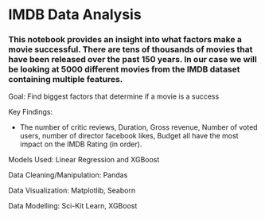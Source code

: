 # IMDB Data Analysis

### This notebook provides an insight into what factors make a movie successful. There are tens of thousands of movies that have been released over the past 150 years. In our case we will be looking at 5000 different movies from the IMDB dataset containing multiple features.

Goal: Find biggest factors that determine if a movie is a success

Key Findings:
- The number of critic reviews, Duration, Gross revenue, Number of voted users, number of director facebook likes, Budget all have the most impact on the IMDB Rating (in order).

Models Used: Linear Regression and XGBoost

Data Cleaning/Manipulation: Pandas

Data Visualization: Matplotlib, Seaborn

Data Modelling: Sci-Kit Learn, XGBoost
